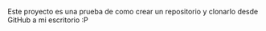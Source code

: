 Este proyecto es una prueba de como crear un repositorio y clonarlo desde GitHub a mi escritorio
:P
